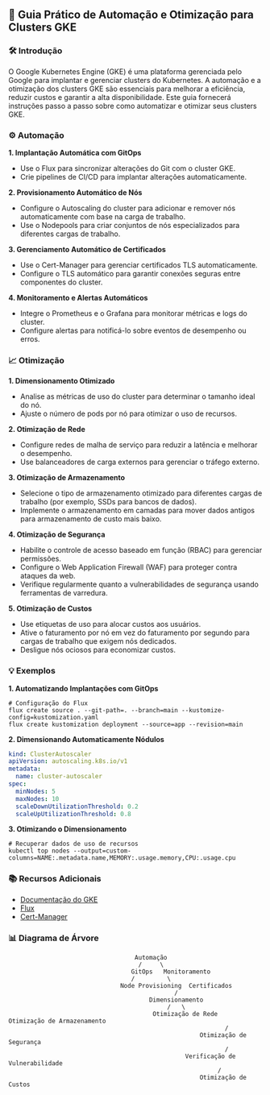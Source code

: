 ## 🌱 Guia Prático de Automação e Otimização para Clusters GKE

### 🛠️ Introdução

O Google Kubernetes Engine (GKE) é uma plataforma gerenciada pelo Google para implantar e gerenciar clusters do Kubernetes. A automação e a otimização dos clusters GKE são essenciais para melhorar a eficiência, reduzir custos e garantir a alta disponibilidade. Este guia fornecerá instruções passo a passo sobre como automatizar e otimizar seus clusters GKE.

### ⚙️ Automação

**1. Implantação Automática com GitOps**

* Use o Flux para sincronizar alterações do Git com o cluster GKE.
* Crie pipelines de CI/CD para implantar alterações automaticamente.

**2. Provisionamento Automático de Nós**

* Configure o Autoscaling do cluster para adicionar e remover nós automaticamente com base na carga de trabalho.
* Use o Nodepools para criar conjuntos de nós especializados para diferentes cargas de trabalho.

**3. Gerenciamento Automático de Certificados**

* Use o Cert-Manager para gerenciar certificados TLS automaticamente.
* Configure o TLS automático para garantir conexões seguras entre componentes do cluster.

**4. Monitoramento e Alertas Automáticos**

* Integre o Prometheus e o Grafana para monitorar métricas e logs do cluster.
* Configure alertas para notificá-lo sobre eventos de desempenho ou erros.

### 📈 Otimização

**1. Dimensionamento Otimizado**

* Analise as métricas de uso do cluster para determinar o tamanho ideal do nó.
* Ajuste o número de pods por nó para otimizar o uso de recursos.

**2. Otimização de Rede**

* Configure redes de malha de serviço para reduzir a latência e melhorar o desempenho.
* Use balanceadores de carga externos para gerenciar o tráfego externo.

**3. Otimização de Armazenamento**

* Selecione o tipo de armazenamento otimizado para diferentes cargas de trabalho (por exemplo, SSDs para bancos de dados).
* Implemente o armazenamento em camadas para mover dados antigos para armazenamento de custo mais baixo.

**4. Otimização de Segurança**

* Habilite o controle de acesso baseado em função (RBAC) para gerenciar permissões.
* Configure o Web Application Firewall (WAF) para proteger contra ataques da web.
* Verifique regularmente quanto a vulnerabilidades de segurança usando ferramentas de varredura.

**5. Otimização de Custos**

* Use etiquetas de uso para alocar custos aos usuários.
* Ative o faturamento por nó em vez do faturamento por segundo para cargas de trabalho que exigem nós dedicados.
* Desligue nós ociosos para economizar custos.

### 💡 Exemplos

**1. Automatizando Implantações com GitOps**

```
# Configuração do Flux
flux create source . --git-path=. --branch=main --kustomize-config=kustomization.yaml
flux create kustomization deployment --source=app --revision=main
```

**2. Dimensionando Automaticamente Nódulos**

```yaml
kind: ClusterAutoscaler
apiVersion: autoscaling.k8s.io/v1
metadata:
  name: cluster-autoscaler
spec:
  minNodes: 5
  maxNodes: 10
  scaleDownUtilizationThreshold: 0.2
  scaleUpUtilizationThreshold: 0.8
```

**3. Otimizando o Dimensionamento**

```
# Recuperar dados de uso de recursos
kubectl top nodes --output=custom-columns=NAME:.metadata.name,MEMORY:.usage.memory,CPU:.usage.cpu
```

### 📚 Recursos Adicionais

* [Documentação do GKE](https://cloud.google.com/kubernetes-engine/docs/)
* [Flux](https://fluxcd.io/)
* [Cert-Manager](https://cert-manager.io/)

### 📊 Diagrama de Árvore

```
                                   Automação
                                    /     \
                                  GitOps   Monitoramento
                                  /         \
                               Node Provisioning  Certificados
                                              /
                                       Dimensionamento
                                            /   \
                                        Otimização de Rede   Otimização de Armazenamento
                                                            /
                                                     Otimização de Segurança
                                                            /
                                                 Verificação de Vulnerabilidade
                                                          /
                                                     Otimização de Custos
```